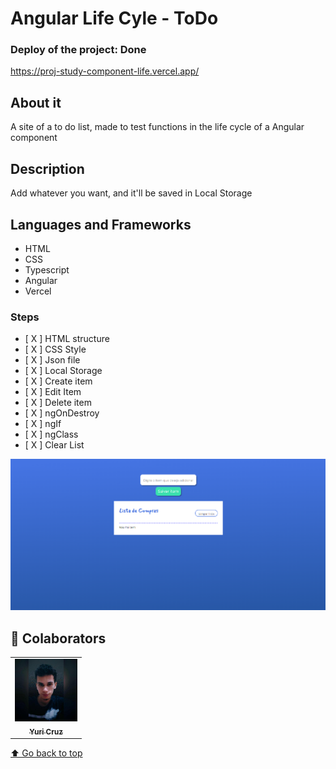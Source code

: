 # Angular Life Cyle - ToDo

<!---Esses são exemplos. Veja https://shields.io para outras pessoas ou para personalizar este conjunto de escudos. Você pode querer incluir dependências, status do projeto e informações de licença aqui--->
### Deploy of the project: Done
https://proj-study-component-life.vercel.app/

## About it
A site of a to do list, made to test functions in the life cycle of a Angular component

## Description
Add whatever you want, and it'll be saved in Local Storage

<div id='comeco'>
 </div>

## Languages and Frameworks
- HTML
- CSS
- Typescript
- Angular
- Vercel

### Steps

- [ X ] HTML structure
- [ X ] CSS Style
- [ X ] Json file
- [ X ] Local Storage
- [ X ] Create item
- [ X ] Edit Item
- [ X ] Delete item
- [ X ] ngOnDestroy
- [ X ] ngIf
- [ X ] ngClass
- [ X ] Clear List

<img src="https://raw.githubusercontent.com/YuriCF1/Proj.Study-ComponentLife/39b0a6a7f0cd6d94817a4f199e4e1b908bf7f58a/src/assets/example.png" alt="imagem do site">

## 🤝 Colaborators

<table>
  <tr>
    <td align="center">
      <a href="https://www.linkedin.com/in/yf19/">
        <img src="https://github.com/YuriCF1/YuriCF1/blob/main/99689063.jpg" width="100px;" alt="Foto do Yuri Cruz no GitHub"/><br>
        <sub>
          <b>Yuri Cruz</b>
        </sub>
      </a>
    </td>
 
</table>


[⬆ Go back to top](#comeco)<br>
